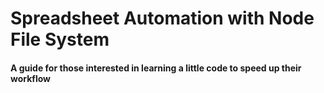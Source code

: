 # Spreadsheet Automation with Node File System
#### A guide for those interested in learning a little code to speed up their workflow
